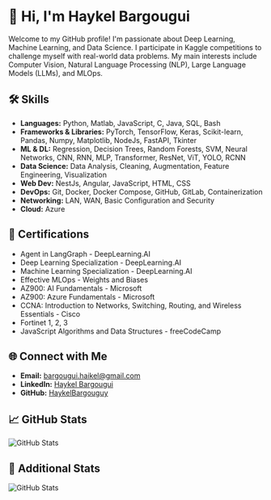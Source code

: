 # 👋 Hi, I'm Haykel Bargougui

Welcome to my GitHub profile! I'm passionate about Deep Learning, Machine Learning, and Data Science. I participate in Kaggle competitions to challenge myself with real-world data problems. My main interests include Computer Vision, Natural Language Processing (NLP), Large Language Models (LLMs), and MLOps.

## 🛠️ Skills
- **Languages:** Python, Matlab, JavaScript, C, Java, SQL, Bash
- **Frameworks & Libraries:** PyTorch, TensorFlow, Keras, Scikit-learn, Pandas, Numpy, Matplotlib, NodeJs, FastAPI, Tkinter
- **ML & DL:** Regression, Decision Trees, Random Forests, SVM, Neural Networks, CNN, RNN, MLP, Transformer, ResNet, ViT, YOLO, RCNN
- **Data Science:** Data Analysis, Cleaning, Augmentation, Feature Engineering, Visualization
- **Web Dev:** NestJs, Angular, JavaScript, HTML, CSS
- **DevOps:** Git, Docker, Docker Compose, GitHub, GitLab, Containerization
- **Networking:** LAN, WAN, Basic Configuration and Security
- **Cloud:** Azure

## 📜 Certifications
- Agent in LangGraph - DeepLearning.AI
- Deep Learning Specialization - DeepLearning.AI
- Machine Learning Specialization - DeepLearning.AI
- Effective MLOps - Weights and Biases
- AZ900: AI Fundamentals - Microsoft
- AZ900: Azure Fundamentals - Microsoft
- CCNA: Introduction to Networks, Switching, Routing, and Wireless Essentials - Cisco
- Fortinet 1, 2, 3
- JavaScript Algorithms and Data Structures - freeCodeCamp

## 🌐 Connect with Me
- **Email:** [bargougui.haikel@gmail.com](mailto:bargougui.haikel@gmail.com)
- **LinkedIn:** [Haykel Bargougui](https://www.linkedin.com/in/haykel-bargougui-63bbb1245/)
- **GitHub:** [HaykelBargouguy](https://github.com/HaykelBargouguy)

## 📈 GitHub Stats
![GitHub Stats](https://github-readme-stats.vercel.app/api?username=HaykelBargouguy&show_icons=true)

## 🔢 Additional Stats
![GitHub Stats](https://github-readme-stats.vercel.app/api?username=HaykelBargouguy&show_icons=true&hide=contribs,prs)


